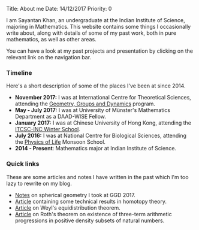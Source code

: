 Title: About me
Date: 14/12/2017
Priority: 0

<!--![Image](/images/photo.jpg)-->

 I am Sayantan Khan, an undergraduate at the Indian Institute of Science,
 majoring in Mathematics. This website contains some things I occasionally
 write about, along with details of some of my
 past work, both in pure mathematics, as well as other areas.

You can have a look at my past projects and presentation by clicking on the
 relevant link on the navigation bar.

### Timeline
Here's a short description of some of the places I've been at since 2014.

- **November 2017:** I was at International Centre for Theoretical Sciences,
attending the [Geometry, Groups and
Dynamics](https://www.icts.res.in/program/ggd2017) program.
- **May - July 2017:** I was at University of Münster's Mathematics Department
as a DAAD-WISE Fellow.
- **January 2017:** I was at Chinese University of Hong Kong, attending the
[ITCSC-INC Winter School](http://www.itcsc.cuhk.edu.hk/Winter_School/Winter_School_2017/index.html).
- **July 2016:** I was at National Centre for Biological Sciences, attending
the [Physics of Life](https://theory.ncbs.res.in/physlife2016) Monsoon School.
- **2014 - Present**: Mathematics major at Indian Institute of Science.

### Quick links

These are some articles and notes I have written in the past which I'm too lazy to
rewrite on my blog.

- [Notes](pdfs/ggd_notes/spherical_geometry.pdf) on spherical geometry I took
at GGD 2017.
- [Article](pdfs/articles/technical_results.pdf) containing some 
  technical results in homotopy theory.
- [Article](pdfs/articles/weyls.pdf) on Weyl's equidistribution theorem.
- [Article](pdfs/articles/roths.pdf) on Roth's theorem on existence of
  three-term arithmetic progressions in positive density subsets of natural
  numbers.
